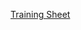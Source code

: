 [Training Sheet](https://docs.google.com/spreadsheets/d/1q7Xtm3VAShdlzGFZ1L9AQO3fN2dL7UZzzrVM5JyUivk/edit#gid=1160016643)
